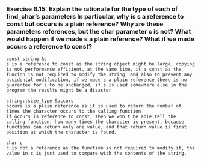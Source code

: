 ### Exercise 6.15: Explain the rationale for the type of each of find_char’s parameters In particular, why is s a reference to const but occurs is a plain reference? Why are these parameters references, but the char parameter c is not? What would happen if we made s a plain reference? What if we made occurs a reference to const?

    const string &s
    s is a reference to const as the string object might be large, copying is not performance efficient, at the same time, it a const as the funcion is not required to modify the string, and also to prevent any accidental modification, if we made s a plain reference there is no guarantee for s to be unchanged, if s is used somewhere else in the program the results might be a disaster

    string::size_type &occurs
    occurs is a plain reference as it is used to return the number of times the character occurs to the calling function
    if occurs is reference to const, then we won't be able tell the calling function, how many times the character is present, because functions can return only one value, and that return value is first position at which the character is found.

    char c
    c is not a reference as the function is not required to modify it, the value in c is just used to compare with the contents of the string. 